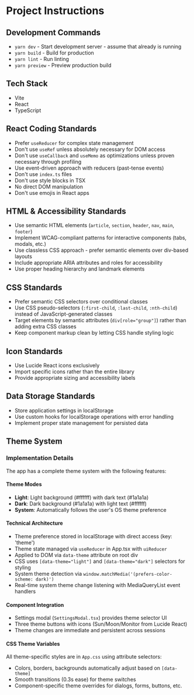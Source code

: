 # Project Instructions

## Development Commands

- `yarn dev` - Start development server - assume that already is running
- `yarn build` - Build for production
- `yarn lint` - Run linting
- `yarn preview` - Preview production build

## Tech Stack

- Vite
- React
- TypeScript

## React Coding Standards

- Prefer `useReducer` for complex state management
- Don't use `useRef` unless absolutely necessary for DOM access
- Don't use `useCallback` and `useMemo` as optimizations unless proven necessary through profiling
- Use event-driven approach with reducers (past-tense events)
- Don't use `index.ts` files
- Don't use style blocks in TSX
- No direct DOM manipulation
- Don't use emojis in React apps

## HTML & Accessibility Standards

- Use semantic HTML elements (`article`, `section`, `header`, `nav`, `main`, `footer`)
- Implement WCAG-compliant patterns for interactive components (tabs, modals, etc.)
- Use classless CSS approach - prefer semantic elements over div-based layouts
- Include appropriate ARIA attributes and roles for accessibility
- Use proper heading hierarchy and landmark elements

## CSS Standards

- Prefer semantic CSS selectors over conditional classes
- Use CSS pseudo-selectors (`:first-child`, `:last-child`, `:nth-child`) instead of JavaScript-generated classes
- Target elements by semantic attributes (`div[role="group"]`) rather than adding extra CSS classes
- Keep component markup clean by letting CSS handle styling logic

## Icon Standards

- Use Lucide React icons exclusively
- Import specific icons rather than the entire library
- Provide appropriate sizing and accessibility labels

## Data Storage Standards

- Store application settings in localStorage
- Use custom hooks for localStorage operations with error handling
- Implement proper state management for persisted data

## Theme System

### Implementation Details

The app has a complete theme system with the following features:

#### Theme Modes
- **Light**: Light background (#ffffff) with dark text (#1a1a1a)
- **Dark**: Dark background (#1a1a1a) with light text (#ffffff)  
- **System**: Automatically follows the user's OS theme preference

#### Technical Architecture
- Theme preference stored in localStorage with direct access (key: 'theme')
- Theme state managed via `useReducer` in App.tsx with `uiReducer`
- Applied to DOM via `data-theme` attribute on root div
- CSS uses `[data-theme="light"]` and `[data-theme="dark"]` selectors for styling
- System theme detection via `window.matchMedia('(prefers-color-scheme: dark)')`
- Real-time system theme change listening with MediaQueryList event handlers

#### Component Integration
- Settings modal (`SettingsModal.tsx`) provides theme selector UI
- Three theme buttons with icons (Sun/Moon/Monitor from Lucide React)
- Theme changes are immediate and persistent across sessions

#### CSS Theme Variables
All theme-specific styles are in `App.css` using attribute selectors:
- Colors, borders, backgrounds automatically adjust based on `[data-theme]`
- Smooth transitions (0.3s ease) for theme switches
- Component-specific theme overrides for dialogs, forms, buttons, etc.

